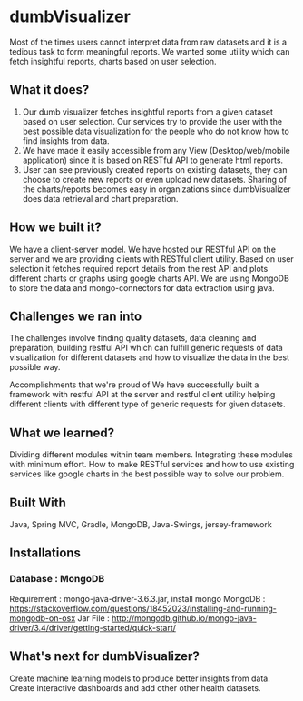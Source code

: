 # dumbVisualizer
Most of the times users cannot interpret data from raw datasets and it is a tedious task to form meaningful reports. We wanted some utility which can fetch insightful reports, charts based on user selection.

## What it does?
1. Our dumb visualizer fetches insightful reports from a given dataset based on user selection. Our services try to provide the user with the best possible data visualization for the people who do not know how to find insights from data.
2. We have made it easily accessible from any View (Desktop/web/mobile application) since it is based on RESTful API to generate html reports.
3. User can see previously created reports on existing datasets, they can choose to create new reports or even upload new datasets.
Sharing of the charts/reports becomes easy in organizations since dumbVisualizer does data retrieval and chart preparation.

## How we built it?
We have a client-server model. We have hosted our RESTful API on the server and we are providing clients with RESTful client utility. Based on user selection it fetches required report details from the rest API and plots different charts or graphs using google charts API. We are using MongoDB to store the data and mongo-connectors for data extraction using java.

## Challenges we ran into
The challenges involve finding quality datasets, data cleaning and preparation, building restful API which can fulfill generic requests of data visualization for different datasets and how to visualize the data in the best possible way.

Accomplishments that we're proud of
We have successfully built a framework with restful API at the server and restful client utility helping different clients with different type of generic requests for given datasets.

## What we learned?
Dividing different modules within team members. Integrating these modules with minimum effort. How to make RESTful services and how to use existing services like google charts in the best possible way to solve our problem.

## Built With
Java, Spring MVC, Gradle, MongoDB, Java-Swings, jersey-framework

## Installations
### Database : MongoDB
Requirement : mongo-java-driver-3.6.3.jar, install mongo
MongoDB : https://stackoverflow.com/questions/18452023/installing-and-running-mongodb-on-osx
Jar File : http://mongodb.github.io/mongo-java-driver/3.4/driver/getting-started/quick-start/  

## What's next for dumbVisualizer?
Create machine learning models to produce better insights from data. Create interactive dashboards and add other other health datasets.


